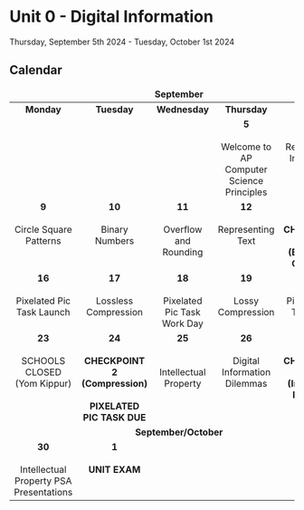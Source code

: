 # Unit 0 - Digital Information
Thursday, September 5th 2024 - Tuesday, October 1st 2024

## Calendar

<table>
  <thead>
    <tr valign = 'top'>
      <td align='center' colspan='5'><b>September</b>
    </tr>
  </thead>
  <tbody>
    <tr valign = 'top'>
      <td align='center' width=20%><b>Monday</b>
      <td align='center' width=20%><b>Tuesday</b>
      <td align='center' width=20%><b>Wednesday</b>
      <td align='center' width=20%><b>Thursday</b>
      <td align='center' width=20%><b>Friday</b>
    </tr>
    <tr valign = 'top'>
      <td align='center'>
      <td align='center'>
      <td align='center'>
      <td align='center'><b>5</b><br><br>Welcome to AP Computer Science Principles
      <td align='center'><b>6</b><br><br>Representing Information
    </tr>
    <tr valign = 'top'>
      <td align='center'><b>9</b><br><br>Circle Square Patterns
      <td align='center'><b>10</b><br><br>Binary Numbers
      <td align='center'><b>11</b><br><br>Overflow and Rounding
      <td align='center'><b>12</b><br><br>Representing Text
      <td align='center'><b>13</b><br><br><b>CHECKPOINT 1<br>(Binary and Overflow)</b>
    </tr>
    <tr valign = 'top'>
      <td align='center'><b>16</b><br><br>Pixelated Pic Task Launch
      <td align='center'><b>17</b><br><br>Lossless Compression
      <td align='center'><b>18</b><br><br>Pixelated Pic Task Work Day
      <td align='center'><b>19</b><br><br>Lossy Compression
      <td align='center'><b>20</b><br><br>Pixelated Pic Task Work Day
    </tr>
    <tr valign = 'top'>
      <td align='center'><b>23</b><br><br>SCHOOLS CLOSED<br>(Yom Kippur)
      <td align='center'><b>24</b><br><br><b>CHECKPOINT 2<br>(Compression)<br><br>PIXELATED PIC TASK DUE</b>
      <td align='center'><b>25</b><br><br><br>Intellectual Property
      <td align='center'><b>26</b><br><br>Digital Information Dilemmas
      <td align='center'><b>27</b><br><br><b>CHECKPOINT 3<br>(Intellectual Property)</b>
    </tr>
    <tr valign = 'top'>
      <td align='center' colspan ='5'><b>September/October</b>
    </tr>
    <tr valign = 'top'>
      <td align='center'><b>30</b><br><br>Intellectual Property PSA Presentations
      <td align='center'><b>1</b><br><br><b>UNIT EXAM</b>
      <td align='center'>
      <td align='center'>
      <td align='center'>
    </tr>
  </tbody>  
</table>
